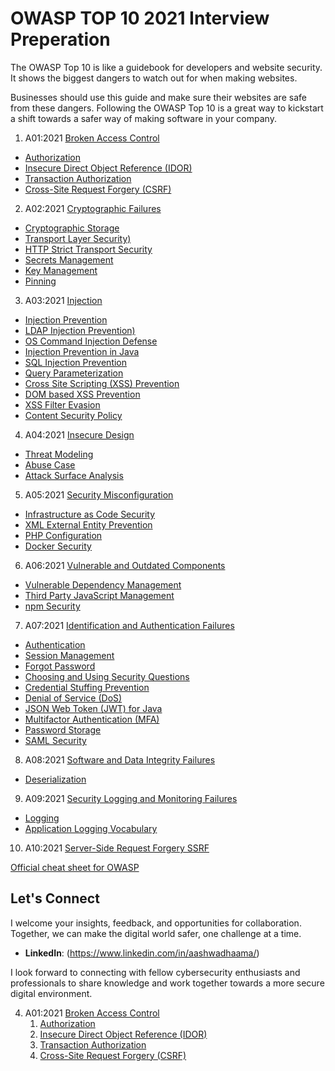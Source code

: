 # OWASP TOP 10 2021 Interview Preperation 

The OWASP Top 10 is like a guidebook for developers and website security. It shows the biggest dangers to watch out for when making websites. 

Businesses should use this guide and make sure their websites are safe from these dangers. Following the OWASP Top 10 is a great way to kickstart a shift towards a safer way of making software in your company. 

1. A01:2021 [Broken Access Control](Broken-Access-Control.md)
- [Authorization](Authorization.md)
- [Insecure Direct Object Reference (IDOR)](Insecure_Direct_Object_Reference.md)
- [Transaction Authorization](Transaction-Authorization.md)
- [Cross-Site Request Forgery (CSRF)](Cross-Site-Request-Forgery.md)  
2. A02:2021 [Cryptographic Failures](Cryptographic-Failures.md)
- [Cryptographic Storage](Cryptographic-Storage.md)
- [Transport Layer Security)](Transport-Layer-Security.md)
- [HTTP Strict Transport Security](HTTP-Strict-Transport-Security.md)
- [Secrets Management](Secrets-Management.md)
- [Key Management](Key-Management.md)
- [Pinning](Pinning.md)   
3. A03:2021 [Injection](Injection.md)
- [Injection Prevention](Injection-Prevention.md)
- [LDAP Injection Prevention)](LDAP-Injection-Prevention.md)
- [OS Command Injection Defense](OS-Command-Injection-Defense.md)
- [Injection Prevention in Java](Injection-Prevention-in-Java.md)
- [SQL Injection Prevention](SQL-Injection-Prevention.md)
- [Query Parameterization](Query-Parameterization.md)
- [Cross Site Scripting (XSS) Prevention](Cross-Site-Scripting-Prevention.md)
- [DOM based XSS Prevention](DOM-based-XSS-Prevention.md)
- [XSS Filter Evasion](XSS-Filter-Evasion.md)
- [Content Security Policy](Content-Security-Policy.md)
4. A04:2021 [Insecure Design](Insecure-Design.md)
- [Threat Modeling](Threat-Modeling.md)
- [Abuse Case](Abuse-Case.md)
- [Attack Surface Analysis](Attack-Surface-Analysis.md)
5. A05:2021 [Security Misconfiguration](Security-Misconfiguration.md)
- [Infrastructure as Code Security](Infrastructure-as-Code-Security.md)
- [XML External Entity Prevention](XML-External-Entity-Prevention.md)
- [PHP Configuration](PHP-Configuration.md)
- [Docker Security](Docker-Security.md)
6. A06:2021 [Vulnerable and Outdated Components](Vulnerable-and-Outdated-Components.md)
- [Vulnerable Dependency Management](Vulnerable-Dependency-Management.md)
- [Third Party JavaScript Management](Third-Party-JavaScript-Management.md)
- [npm Security](npm-Security.md)
7. A07:2021 [Identification and Authentication Failures](Identification-and-Authentication-Failures.md)
- [Authentication](Authentication.md)
- [Session Management](Session-Management.md)
- [Forgot Password](Forgot-Password.md)
- [Choosing and Using Security Questions](Choosing-and-Using-Security-Questions.md)
- [Credential Stuffing Prevention](Credential-Stuffing-Prevention.md)
- [Denial of Service (DoS)](Denial-of-Service.md)
- [JSON Web Token (JWT) for Java](JSON-Web-Token-for-Java.md)
- [Multifactor Authentication (MFA)](Multifactor-Authentication.md)
- [Password Storage](Password-Storage.md)
- [SAML Security](SAML-Security.md)
8. A08:2021 [Software and Data Integrity Failures](Software-and-Data-Integrity-Failures.md)
- [Deserialization](Deserialization.md)
9. A09:2021 [Security Logging and Monitoring Failures](Security-Logging-and-Monitoring-Failures.md)
- [Logging](Logging.md)
- [Application Logging Vocabulary](Application-Logging-Vocabulary.md)
10. A10:2021 [Server-Side Request Forgery SSRF](Server-Side-Request-Forgery.md)

[Official cheat sheet for OWASP](https://cheatsheetseries.owasp.org/IndexTopTen.html) 

## Let's Connect

I welcome your insights, feedback, and opportunities for collaboration. Together, we can make the digital world safer, one challenge at a time.

- **LinkedIn**: (https://www.linkedin.com/in/aashwadhaama/)

I look forward to connecting with fellow cybersecurity enthusiasts and professionals to share knowledge and work together towards a more secure digital environment.

  
4. A01:2021 [Broken Access Control](Broken-Access-Control.md)
   1. [Authorization](Authorization.md)
   2. [Insecure Direct Object Reference (IDOR)](Insecure_Direct_Object_Reference.md)
   3. [Transaction Authorization](Transaction-Authorization.md)
   4. [Cross-Site Request Forgery (CSRF)](Cross-Site-Request-Forgery.md)
